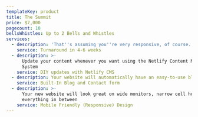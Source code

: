 ```yaml
---
templateKey: product
title: The Summit
price: $7,000
pagecount: 10
bellsWhistles: Up to 2 Bells and Whistles
services:
  - description: 'That''s assuming you''re very responsive, of course.'
    service: Turnaround in 4-6 weeks
  - description: >-
      Update your content whenever you want using the Netlify Content Management
      System
    service: DIY updates with Netlify CMS
  - description: Your website will automatically have an easy-to-use blog and contact form.
    service: Built-In Blog and Contact form
  - description: >-
      Your new website will look great on wide monitors, narrow cell hones, and
      everything in between
    service: Mobile Friendly (Responsive) Design
---
```

